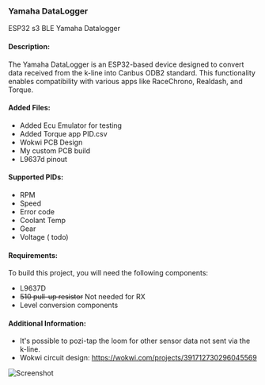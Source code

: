 ### Yamaha DataLogger
ESP32 s3 BLE Yamaha Datalogger

#### Description:
The Yamaha DataLogger is an ESP32-based device designed to convert data received from the k-line into Canbus ODB2 standard. This functionality enables compatibility with various apps like RaceChrono, Realdash, and Torque. 

#### Added Files:
- Added Ecu Emulator for testing
- Added Torque app PID.csv
- Wokwi PCB Design
- My custom PCB build
- L9637d pinout



#### Supported PIDs:
- RPM
- Speed
- Error code
- Coolant Temp
- Gear
- Voltage ( todo)

#### Requirements:
To build this project, you will need the following components:
- L9637D
- <strike>510 pull-up resistor</strike> Not needed for RX
- Level conversion components

#### Additional Information:
- It's possible to pozi-tap the loom for other sensor data not sent via the k-line.
- Wokwi circuit design: https://wokwi.com/projects/391712730296045569

![Screenshot](https://raw.githubusercontent.com/terrafirma2021/Yamaha-DataLogger/main/Screenshot_20240306_113752_Torque.jpg)
